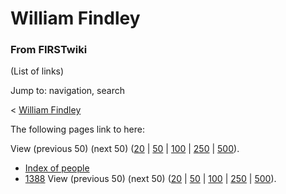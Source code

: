 # William Findley

### From FIRSTwiki

(List of links)

Jump to: navigation, search

&lt; [William Findley](/index.php?title=William_Findley&redirect=no "William
Findley" )  

The following pages link to here:

View (previous 50) (next 50)
([20](/index.php?title=Special:Whatlinkshere/William_Findley&limit=20&from=0
"Special:Whatlinkshere/William Findley" ) |
[50](/index.php?title=Special:Whatlinkshere/William_Findley&limit=50&from=0
"Special:Whatlinkshere/William Findley" ) |
[100](/index.php?title=Special:Whatlinkshere/William_Findley&limit=100&from=0
"Special:Whatlinkshere/William Findley" ) |
[250](/index.php?title=Special:Whatlinkshere/William_Findley&limit=250&from=0
"Special:Whatlinkshere/William Findley" ) |
[500](/index.php?title=Special:Whatlinkshere/William_Findley&limit=500&from=0
"Special:Whatlinkshere/William Findley" )).

  * [Index of people](Index_of_people "Index of people" )
  * [1388](1388 "1388" )
View (previous 50) (next 50)
([20](/index.php?title=Special:Whatlinkshere/William_Findley&limit=20&from=0
"Special:Whatlinkshere/William Findley" ) |
[50](/index.php?title=Special:Whatlinkshere/William_Findley&limit=50&from=0
"Special:Whatlinkshere/William Findley" ) |
[100](/index.php?title=Special:Whatlinkshere/William_Findley&limit=100&from=0
"Special:Whatlinkshere/William Findley" ) |
[250](/index.php?title=Special:Whatlinkshere/William_Findley&limit=250&from=0
"Special:Whatlinkshere/William Findley" ) |
[500](/index.php?title=Special:Whatlinkshere/William_Findley&limit=500&from=0
"Special:Whatlinkshere/William Findley" )).

